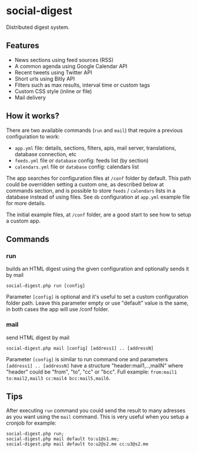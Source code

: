 # social-digest #

Distributed digest system.

## Features ##

* News sections using feed sources (RSS)
* A common agenda using Google Calendar API
* Recent tweets using Twitter API
* Short urls using Bitly API
* Filters such as max results, interval time or custom tags
* Custom CSS style (inline or file)
* Mail delivery

## How it works? ##

There are two available commands (`run` and `mail`) that require a previous configuration to work:

* `app.yml` file: details, sections, filters, apis, mail server, translations, database connection, etc
* `feeds.yml` file or `database` config: feeds list (by section)
* `calendars.yml` file or `database` config: calendars list

The app searches for configuration files at `/conf` folder by default. This path could be overridden setting a custom one, as described below at commands section, and is possible to store `feeds` / `calendars` lists in a database instead of using files. See `db` configuration at `app.yml` example file for more details.

The initial example files, at `/conf` folder, are a good start to see how to setup a custom app.

## Commands ##

### run ###

builds an HTML digest using the given configuration and optionally sends it by mail

    social-digest.php run [config]

Parameter `[config]` is optional and it's useful to set a custom configuration folder path. Leave this parameter empty or use "default" value is the same, in both cases the app will use /conf folder.

### mail ###

send HTML digest by mail

    social-digest.php mail [config] [address1] .. [addressN]

Parameter `[config]` is similar to run command one and parameters `[address1] .. [addressN]` have a structure "header:mail1,..,mailN" where "header" could be "from", "to", "cc" or "bcc". Full example: `from:mail1 to:mail2,mail3 cc:mail4 bcc:mail5,mail6`.

## Tips ##

After executing `run` command you could send the result to many adresses as you want using the `mail` command. This is very useful when you setup a cronjob for example:

    social-digest.php run;
    social-digest.php mail default to:u1@s1.me;
    social-digest.php mail default to:u2@s2.me cc:u3@s2.me